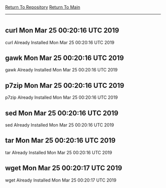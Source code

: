 [Return To Repository](https://github.com/deathbybandaid/piholeparser/)
[Return To Main](https://github.com/deathbybandaid/piholeparser/blob/master/RecentRunLogs/Mainlog.md)
____________________________________
# 
## curl Mon Mar 25 00:20:16 UTC 2019
curl Already Installed Mon Mar 25 00:20:16 UTC 2019
## gawk Mon Mar 25 00:20:16 UTC 2019
gawk Already Installed Mon Mar 25 00:20:16 UTC 2019
## p7zip Mon Mar 25 00:20:16 UTC 2019
p7zip Already Installed Mon Mar 25 00:20:16 UTC 2019
## sed Mon Mar 25 00:20:16 UTC 2019
sed Already Installed Mon Mar 25 00:20:16 UTC 2019
## tar Mon Mar 25 00:20:16 UTC 2019
tar Already Installed Mon Mar 25 00:20:16 UTC 2019
## wget Mon Mar 25 00:20:17 UTC 2019
wget Already Installed Mon Mar 25 00:20:17 UTC 2019
